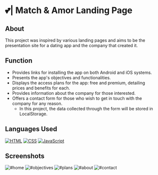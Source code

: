 # 💕| Match & Amor Landing Page
## About
This project was inspired by various landing pages and aims to be the presentation site for a dating app and the company that created it.

## Function
- Provides links for installing the app on both Android and iOS systems.
- Presents the app's objectives and functionalities.
- Displays the access plans for the app: free and premium, detailing prices and benefits for each.
- Provides information about the company for those interested.
- Offers a contact form for those who wish to get in touch with the company for any reason.
  - In this project, the data collected through the form will be stored in LocalStorage.
  
## Languages Used
<p>
  <a href="#"><img alt="HTML" src="https://img.shields.io/badge/HTML-E34F26.svg?logo=html5&logoColor=white"></a>
  <a href="#"><img alt="CSS" src="https://img.shields.io/badge/CSS-1572B6.svg?logo=css3&logoColor=white"></a>
  <a href="#"><img alt="JavaScript" src="https://img.shields.io/badge/JavaScript-F7DF1E.svg?logo=javascript&logoColor=black"></a>
 </p>
 
## Screenshots
![#home](https://github.com/giovanalimads/Match-Amor-website/assets/163851705/cba868fc-418a-4ac4-959d-21c0d16a5196)
![#objectives](https://github.com/giovanalimads/Match-Amor-website/assets/163851705/5e3b757c-8d20-4a3c-b6f0-aeb62d4fa6db)
![#plans](https://github.com/giovanalimads/Match-Amor-website/assets/163851705/150f45ff-297f-435a-abcf-04df2d4e5712)
![#about](https://github.com/giovanalimads/Match-Amor-website/assets/163851705/01f9ff19-41cd-4b21-be96-e9e9f983a7f0)
![#contact](https://github.com/giovanalimads/Match-Amor-website/assets/163851705/851e824d-24ed-4653-ae7c-3e48a4fa5141)
